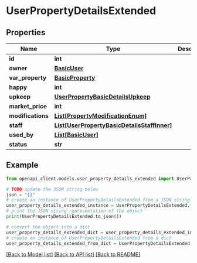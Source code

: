 # UserPropertyDetailsExtended


## Properties

Name | Type | Description | Notes
------------ | ------------- | ------------- | -------------
**id** | **int** |  | 
**owner** | [**BasicUser**](BasicUser.md) |  | 
**var_property** | [**BasicProperty**](BasicProperty.md) |  | 
**happy** | **int** |  | 
**upkeep** | [**UserPropertyBasicDetailsUpkeep**](UserPropertyBasicDetailsUpkeep.md) |  | 
**market_price** | **int** |  | 
**modifications** | [**List[PropertyModificationEnum]**](PropertyModificationEnum.md) |  | 
**staff** | [**List[UserPropertyBasicDetailsStaffInner]**](UserPropertyBasicDetailsStaffInner.md) |  | 
**used_by** | [**List[BasicUser]**](BasicUser.md) |  | 
**status** | **str** |  | 

## Example

```python
from openapi_client.models.user_property_details_extended import UserPropertyDetailsExtended

# TODO update the JSON string below
json = "{}"
# create an instance of UserPropertyDetailsExtended from a JSON string
user_property_details_extended_instance = UserPropertyDetailsExtended.from_json(json)
# print the JSON string representation of the object
print(UserPropertyDetailsExtended.to_json())

# convert the object into a dict
user_property_details_extended_dict = user_property_details_extended_instance.to_dict()
# create an instance of UserPropertyDetailsExtended from a dict
user_property_details_extended_from_dict = UserPropertyDetailsExtended.from_dict(user_property_details_extended_dict)
```
[[Back to Model list]](../README.md#documentation-for-models) [[Back to API list]](../README.md#documentation-for-api-endpoints) [[Back to README]](../README.md)


